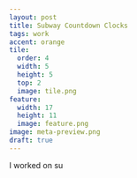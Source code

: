 ```yaml
---
layout: post
title: Subway Countdown Clocks
tags: work
accent: orange
tile:
  order: 4
  width: 5
  height: 5
  top: 2
  image: tile.png
feature:
  width: 17
  height: 11
  image: feature.png
image: meta-preview.png
draft: true
---
```


I worked on su
